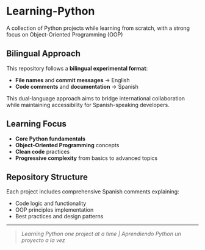 # Learning-Python
A collection of Python projects while learning from scratch, with a strong focus on Object-Oriented Programming (OOP)

## Bilingual Approach

This repository follows a **bilingual experimental format**:

- **File names** and **commit messages** → English
- **Code comments** and **documentation** → Spanish

This dual-language approach aims to bridge international collaboration while maintaining accessibility for Spanish-speaking developers.

## Learning Focus

- **Core Python fundamentals**
- **Object-Oriented Programming** concepts
- **Clean code** practices
- **Progressive complexity** from basics to advanced topics

## Repository Structure

Each project includes comprehensive Spanish comments explaining:

- Code logic and functionality
- OOP principles implementation  
- Best practices and design patterns

---

> *Learning Python one project at a time | Aprendiendo Python un proyecto a la vez*

